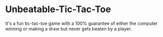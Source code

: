 # Unbeatable-Tic-Tac-Toe
It's a fun tic-tac-toe game with a 100% guarantee of either the computer winning or making a draw but never gets beaten by a player.
